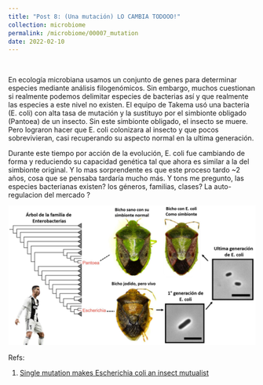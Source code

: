 ```yaml
---
title: "Post 8: (Una mutación) LO CAMBIA TODOOO!"
collection: microbiome
permalink: /microbiome/00007_mutation
date: 2022-02-10
---
```


&nbsp;

En ecología microbiana usamos un conjunto de genes para determinar especies mediante análisis filogenómicos. Sin embargo, muchos cuestionan si realmente podemos delimitar especies de bacterias así y que realmente las especies a este nivel no existen. El equipo de Takema usó una bacteria (E. coli) con alta tasa de mutación y la sustituyo por el simbionte obligado (Pantoea) de un insecto. Sin este simbionte obligado, el insecto se muere. Pero lograron hacer que E. coli colonizara al insecto y que pocos sobrevivieran, casi recuperando su aspecto normal en la ultima generación. 

Durante este tiempo por acción de la evolución, E. coli fue cambiando de forma y reduciendo su capacidad genética tal que ahora es similar a la del simbionte original. Y lo mas sorprendente es que este proceso tardo ~2 años, cosa que se pensaba tardaría mucho más. Y tons me pregunto, las especies bacterianas existen? los géneros, familias, clases? La auto-regulacion del mercado ? 

![img1](/images/microbiome/00007_tree.jpg)


Refs:

1. [Single mutation makes Escherichia coli an insect mutualist](https://www.biorxiv.org/content/10.1101/2022.01.26.477692v1)
